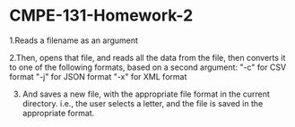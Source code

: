 # CMPE-131-Homework-2
1.Reads a filename as an argument

2.Then, opens that file, and reads all the data from the file, then converts it to one of the following formats, based on a second argument:
"-c" for CSV format
"-j" for JSON format
"-x" for XML format

3. And saves a new file, with the appropriate file format in the current directory.
i.e., the user selects a letter, and the file is saved in the appropriate format.
